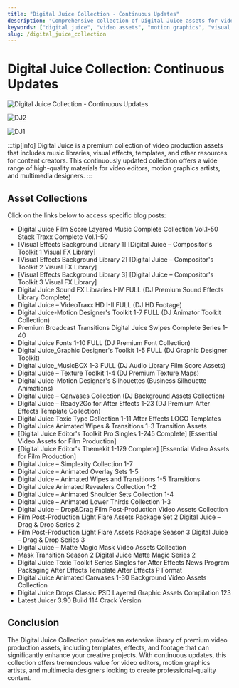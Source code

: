 ```yaml
---
title: "Digital Juice Collection - Continuous Updates"
description: "Comprehensive collection of Digital Juice assets for video production and design"
keywords: ["digital juice", "video assets", "motion graphics", "visual effects", "stock footage", "CG assets", "3D software", "design tools", "creative software", "VFX tools"]
slug: /digital_juice_collection
---
```

<!--Above is frontmatter Part-generate depend on content meet Google Seo, you need to balance automation efficiency with Google’s core ranking factors—especially E-E-A-T (Experience, Expertise, Authoritativeness, Trustworthiness), -->

<!--First Part-This is Title -->
# Digital Juice Collection: Continuous Updates

<!--Second Part-This is First Banner -->
![Digital Juice Collection - Continuous Updates](https://www.gfxcamp.com/wp-content/uploads/2014/02/DJ2.jpg)

![DJ2](https://www.gfxcamp.com/wp-content/uploads/2014/02/DJ2.jpg)

![DJ1](https://www.gfxcamp.com/wp-content/uploads/2014/02/DJ1.jpg)

:::tip[info]
Digital Juice is a premium collection of video production assets that includes music libraries, visual effects, templates, and other resources for content creators. This continuously updated collection offers a wide range of high-quality materials for video editors, motion graphics artists, and multimedia designers.
:::

## Asset Collections

Click on the links below to access specific blog posts:

- Digital Juice Film Score Layered Music Complete Collection Vol.1-50 Stack Traxx Complete Vol.1-50
- [Visual Effects Background Library 1] [Digital Juice – Compositor's Toolkit 1 Visual FX Library]
- [Visual Effects Background Library 2] [Digital Juice – Compositor's Toolkit 2 Visual FX Library]
- [Visual Effects Background Library 3] [Digital Juice – Compositor's Toolkit 3 Visual FX Library]
- Digital Juice Sound FX Libraries I-IV FULL (DJ Premium Sound Effects Library Complete)
- Digital Juice – VideoTraxx HD I-II FULL (DJ HD Footage)
- Digital Juice-Motion Designer's Toolkit 1-7 FULL (DJ Animator Toolkit Collection)
- Premium Broadcast Transitions Digital Juice Swipes Complete Series 1-40
- Digital Juice Fonts 1-10 FULL (DJ Premium Font Collection)
- Digital Juice_Graphic Designer's Toolkit 1-5 FULL (DJ Graphic Designer Toolkit)
- Digital Juice_MusicBOX 1-3 FULL (DJ Audio Library Film Score Assets)
- Digital Juice – Texture Toolkit 1-4 (DJ Premium Texture Maps)
- Digital Juice-Motion Designer's Silhouettes (Business Silhouette Animations)
- Digital Juice – Canvases Collection (DJ Background Assets Collection)
- Digital Juice – Ready2Go for After Effects 1-23 (DJ Premium After Effects Template Collection)
- Digital Juice Toxic Type Collection 1-11 After Effects LOGO Templates
- Digital Juice Animated Wipes & Transitions 1-3 Transition Assets
- [Digital Juice Editor's Toolkit Pro Singles 1-245 Complete] [Essential Video Assets for Film Production]
- [Digital Juice Editor's Themekit 1-179 Complete] [Essential Video Assets for Film Production]
- Digital Juice – Simplexity Collection 1-7
- Digital Juice – Animated Overlay Sets 1-5
- Digital Juice – Animated Wipes and Transitions 1-5 Transitions
- Digital Juice Animated Revealers Collection 1-2
- Digital Juice – Animated Shoulder Sets Collection 1-4
- Digital Juice – Animated Lower Thirds Collection 1-3
- Digital Juice – Drop&Drag Film Post-Production Video Assets Collection
- Film Post-Production Light Flare Assets Package Set 2 Digital Juice – Drag & Drop Series 2
- Film Post-Production Light Flare Assets Package Season 3 Digital Juice – Drag & Drop Series 3
- Digital Juice – Matte Magic Mask Video Assets Collection
- Mask Transition Season 2 Digital Juice Matte Magic Series 2
- Digital Juice Toxic Toolkit Series Singles for After Effects News Program Packaging After Effects Template After Effects P Format
- Digital Juice Animated Canvases 1-30 Background Video Assets Collection
- Digital Juice Drops Classic PSD Layered Graphic Assets Compilation 123
- Latest Juicer 3.90 Build 114 Crack Version

<!-- The Last Part-Download -->
## Conclusion

The Digital Juice Collection provides an extensive library of premium video production assets, including templates, effects, and footage that can significantly enhance your creative projects. With continuous updates, this collection offers tremendous value for video editors, motion graphics artists, and multimedia designers looking to create professional-quality content.
